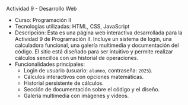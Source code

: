 Actividad 9 - Desarrollo Web
- Curso: Programación II
- Tecnologías utilizadas: HTML, CSS, JavaScript
- Descripción: Esta es una página web interactiva desarrollada para la Actividad 9 de Programación II. Incluye un sistema de login, una calculadora funcional, una galería multimedia y documentación del código. El sitio está diseñado para ser intuitivo y permite realizar cálculos sencillos con un historial de operaciones.
- Funcionalidades principales:
  - Login de usuario (usuario: `alumno`, contraseña: `2025`).
  - Cálculos interactivos con opciones matemáticas.
  - Historial persistente de cálculos.
  - Sección de documentación sobre el código y el diseño.
  - Galería multimedia con imágenes y videos.
